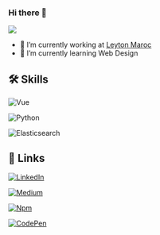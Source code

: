 ### Hi there 👋

![](https://komarev.com/ghpvc/?username=GAliNor)


- 🔭 I’m currently working at [Leyton Maroc](https://leyton.com/ma)
- 🌱 I’m currently learning Web Design


## 🛠️ Skills

![Vue](https://img.shields.io/badge/Vue.js-35495E?style=for-the-badge&logo=vuedotjs&logoColor=4FC08D)

![Python](https://img.shields.io/badge/Python-FFD43B?style=for-the-badge&logo=python&logoColor=blue)

![Elasticsearch](https://img.shields.io/badge/Elastic_Search-005571?style=for-the-badge&logo=elasticsearch&logoColor=white)


## 🔗 Links

[![LinkedIn](https://img.shields.io/badge/LinkedIn-0077B5?style=for-the-badge&logo=linkedin&logoColor=white)](https://www.linkedin.com/in/ali-guedda/)

[![Medium](https://img.shields.io/badge/Medium-12100E?style=for-the-badge&logo=medium&logoColor=white)](https://medium.com/@ali.atguedda)

[![Npm](https://img.shields.io/badge/npm-CB3837?style=for-the-badge&logo=npm&logoColor=white)](https://www.npmjs.com/~galinor)

[![CodePen](https://img.shields.io/badge/Codepen-000000?style=for-the-badge&logo=codepen&logoColor=white)](https://codepen.io/GAliNor)
